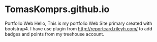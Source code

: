 # TomasKomprs.github.io
Portfolio Web
Hello,
This is my portfolio Web Site primary created with bootstrap4. I have use plugin from http://reportcard.rileyh.com/ to add badges
and points from my treehouse account.
